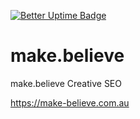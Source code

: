 [![Better Uptime Badge](https://betteruptime.com/status-badges/v1/monitor/2o1z.svg)](https://betteruptime.com/?utm_source=status_badge)

# make.believe

make.believe
Creative SEO

https://make-believe.com.au
